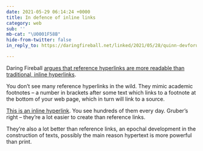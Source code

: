 ```yaml
---
date: 2021-05-29 06:14:24 +0000
title: In defence of inline links
category: web
sub: ''
mb-cat: "\U0001F58B"
hide-from-twitter: false
in_reply_to: https://daringfireball.net/linked/2021/05/28/quinn-devforums-markdown

---
```

Daring Fireball [argues that reference hyperlinks are more readable than traditional, inline hyperlinks](https://daringfireball.net/linked/2021/05/28/quinn-devforums-markdown).

You don’t see many reference hyperlinks in the wild. They mimic academic footnotes – a number in brackets after some text which links to a footnote at the bottom of your web page, which in turn will link to a source.

[This is an inline hyperlink](https://en.wikipedia.org/wiki/Hyperlink). You see hundreds of them every day. Gruber’s right – they’re a lot easier to create than reference links.

They’re also a lot better than reference links, an epochal development in the construction of texts, possibly the main reason hypertext is more powerful than print.
